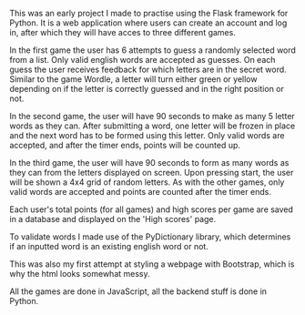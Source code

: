 This was an early project I made to practise using the Flask framework for Python.
It is a web application where users can create an account and log in, after which they will have acces to three different games.

In the first game the user has 6 attempts to guess a randomly selected word from a list. Only valid english words are accepted as guesses. 
On each guess the user receives feedback for which letters are in the secret word. 
Similar to the game Wordle, a letter will turn either green or yellow depending on if the letter is correctly guessed and in the right position or not.

In the second game, the user will have 90 seconds to make as many 5 letter words as they can. 
After submitting a word, one letter will be frozen in place and the next word has to be formed using this letter.
Only valid words are accepted, and after the timer ends, points will be counted up. 

In the third game, the user will have 90 seconds to form as many words as they can from the letters displayed on screen.
Upon pressing start, the user will be shown a 4x4 grid of random letters. 
As with the other games, only valid words are accepted and points are counted after the timer ends.

Each user's total points (for all games) and high scores per game are saved in a database and displayed on the 'High scores' page.

To validate words I made use of the PyDictionary library, which determines if an inputted word is an existing english word or not.

This was also my first attempt at styling a webpage with Bootstrap, which is why the html looks somewhat messy.

All the games are done in JavaScript, all the backend stuff is done in Python.
